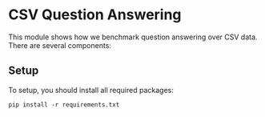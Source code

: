 # CSV Question Answering

This module shows how we benchmark question answering over CSV data.
There are several components:

## Setup

To setup, you should install all required packages:

```shell
pip install -r requirements.txt
```